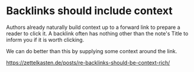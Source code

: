 # Backlinks should include context

Authors already naturally build context up to a forward link to prepare a reader to click it. A backlink often has nothing other than the note's Title to inform you if it is worth clicking.

We can do better than this by supplying some context around the link.

https://zettelkasten.de/posts/re-backlinks-should-be-context-rich/
